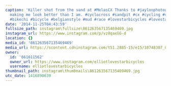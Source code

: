 ```yaml
---
caption: 'Killer shot from the sand at #MelasCX Thanks to #jayloophotography for always
  making me look better than I am. #cyclocross #sandpit #cx #cycling #chicagocrosscup
  #bikechi #bicycle #belgianstyle #mud #race #lovestarbicycles #lovestarbicyclebags'
date: '2014-11-25T04:43:59'
fullsize_path: instagram\fullsize\861263567135469469.jpg
instagram_url: https://www.instagram.com/p/vz0qaxGG-d
location: {}
media_id: '861263567135469469'
media_url: https://scontent.cdninstagram.com/t51.2885-15/e15/10748307_853784034654527_951107825_n.jpg?ig_cache_key=ODYxMjYzNTY3MTM1NDY5NDY5.2
owner:
  id: '661611562'
  owner_url: https://www.instagram.com/elliotlovestarbicycles
  username: elliotlovestarbicycles
thumbnail_path: instagram\thumbnails\861263567135469469.jpg
utc_date: 1416890639
---
```

